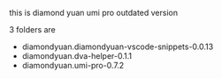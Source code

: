 this is diamond yuan umi pro outdated version

3 folders are
- diamondyuan.diamondyuan-vscode-snippets-0.0.13
- diamondyuan.dva-helper-0.1.1
- diamondyuan.umi-pro-0.7.2
